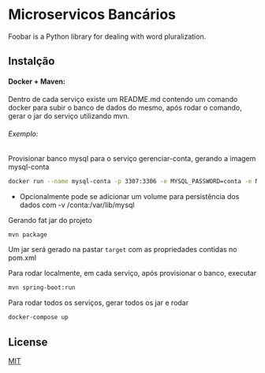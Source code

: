 # Microservicos Bancários

Foobar is a Python library for dealing with word pluralization.

## Instalção

#### Docker + Maven:

Dentro de cada serviço existe um README.md contendo um comando docker para subir o banco de dados do mesmo, após rodar o comando, gerar o jar do serviço utilizando mvn. 

###### Exemplo:
Provisionar banco mysql para o serviço gerenciar-conta, gerando a imagem mysql-conta

```bash
docker run --name mysql-conta -p 3307:3306 -e MYSQL_PASSWORD=conta -e MYSQL_USER=gerenciador -e MYSQL_ROOT_PASSWORD=gerenciador -e MYSQL_DATABASE=gerenciar-conta -d mysql/mysql-server:5.7
```
- Opcionalmente pode se adicionar um volume para persistência dos dados com -v /conta:/var/lib/mysql

Gerando fat jar do projeto

```bash
mvn package
```

Um jar será gerado na pastar `target` com as propriedades contidas no pom.xml

Para rodar localmente, em cada serviço, após provisionar o banco, executar
```bash
mvn spring-boot:run
```

Para rodar todos os serviços, gerar todos os jar e rodar
```bash
docker-compose up
```

## License
[MIT](https://choosealicense.com/licenses/mit/)